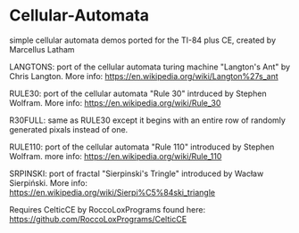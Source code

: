 # Cellular-Automata
simple cellular automata demos ported for the TI-84 plus CE,
created by Marcellus Latham

LANGTONS: port of the cellular automata turing machine "Langton's Ant" by Chris Langton. More info: https://en.wikipedia.org/wiki/Langton%27s_ant

RULE30: port of the cellular automata "Rule 30" intrduced by Stephen Wolfram. More info:  https://en.wikipedia.org/wiki/Rule_30

R30FULL: same as RULE30 except it begins with an entire row of randomly generated pixals instead of one.

RULE110: port of the cellular automata "Rule 110" introduced by Stephen Wolfram. more info: https://en.wikipedia.org/wiki/Rule_110

SRPINSKI: port of fractal "Sierpinski's Tringle" introduced by Wacław Sierpiński. More info: https://en.wikipedia.org/wiki/Sierpi%C5%84ski_triangle

Requires CelticCE by RoccoLoxPrograms found here: https://github.com/RoccoLoxPrograms/CelticCE
